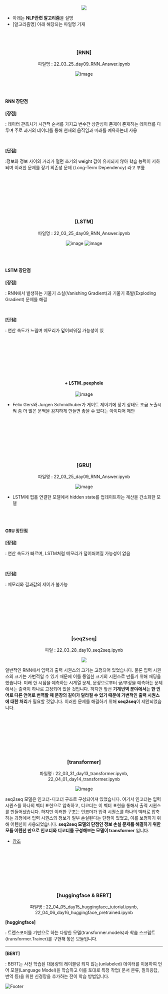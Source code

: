 <div align="center">
  
  <img src="https://capsule-render.vercel.app/api?type=waving&color=gradient&height=200&section=header&text=NLP&fontSize=50" />
  
</div>

- 아래는 **NLP관련 알고리즘**을 설명
- [알고리즘명] 아래 해당되는 파일명 기재

<br/><br/>

<div align="center">
  
  ### [RNN]
  
  파일명 : 22_03_25_day09_RNN_Answer.ipynb
  
  ![image](https://user-images.githubusercontent.com/37567501/174435532-015c35c4-e4e3-4c8e-90aa-1ede117e101b.png)
  
</div>

  <br/><br/>
  
  #### RNN 장단점
  
  **[장점]**
  
  : 데이터 관측치가 시간적 순서를 가지고 변수간 상관성이 존재이 존재하는 데이터를 다루며 주로 과거의 데이터를 통해 현재의 움직임과 미래를 예윽하는데 사용
  
  <br/>
  
  **[단점]**
  
  :정보와 정보 사이의 거리가 멀면 초기의 weight 값이 유지되지 않아 학습 능력이 저하되며 이러한 문제를 장기 의존성 문제 (Long-Term Dependency) 라고 부름
  
  <br/><br/>
  ---
  <br/><br/>

<div align="center">
  
  ### [LSTM]
  
  파일명 : 22_03_25_day09_RNN_Answer.ipynb
  
  ![image](https://user-images.githubusercontent.com/37567501/174436482-bdde3a14-54bb-4a96-863d-05b2591fe8f8.png)
  ![image](https://user-images.githubusercontent.com/37567501/174436360-7c10e338-4c71-4135-af90-daaa3197f59b.png)

</div>

  <br/><br/>
  
  #### LSTM 장단점
  
  **[장점]**
  
  : RNN에서 발생하는 기울기 소실(Vanishing Gradient)과 기울기 폭발(Exploding Gradient) 문제를 해결
  
  <br/>
  
  **[단점]**
  
  : 연산 속도가 느림며 메모리가 덮어씌워질 가능성이 있
  
  <br/><br/>
  ---
  <br/><br/>
  
<div align="center">
  
  #### + LSTM_peephole
  
  ![image](https://user-images.githubusercontent.com/37567501/174436764-cfc33413-3936-47a0-9844-4e30cac5c448.png)
  
</div>

  - Felix Gers와 Jurgen Schmidhuber가 게이트 제어기에 장기 상태도 조금 노출시켜 좀 더 많은 문맥을 감지하게 만들면 좋을 수 있다는 아이디어 제안


  <br/><br/>
  ---
  <br/><br/>
  
  
<div align="center">
  
  ### [GRU]
  
  파일명 : 22_03_25_day09_RNN_Answer.ipynb
  
  ![image](https://user-images.githubusercontent.com/37567501/174436580-a76e8428-4bde-45e4-aee9-4c5ea732002c.png)
  
</div>

  - LSTM에 핍홀 연결한 모델에서 hidden state를 업데이트하는 계산을 간소화한 모델
  


  <br/><br/>
  
  #### GRU 장단점
  
  **[장점]**
  
  : 연산 속도가 빠르며, LSTM처럼 메모리가 덮어씌여질 가능성이 없음
  
  <br/>
  
  **[단점]**
  
  : 메모리와 결과값의 제어가 불가능
  
  
  <br/><br/>
  ---
  <br/><br/>
  
<div align="center">  
  
  ### [seq2seq]
  
  파일 : 22_03_28_day10_seq2seq.ipynb
  
  ![](https://aiffelstaticprd.blob.core.windows.net/media/images/GN-4-L-7.max-800x600.jpg)
  
</div>

  일반적인 RNN에서 입력과 출력 시퀀스의 크기는 고정되어 있었습니다. 물론 입력 시퀀스의 크기는 가변적일 수 있기 때문에 이를 동일한 크기의 시퀀스로 만들기 위해 패딩을 했습니다.  미래 한 시점을 예측하는 시계열 문제, 문장으로부터 긍/부정을 예측하는 문제에서는 출력이 하나로 고정되어 있을 것입니다. 
  하지만 앞선 **기계번역 분야에서는 한 언어로 다른 언어로 번역할 때 문장의 길이가 달라질 수 있기 때문에 가변적인 출력 시퀀스에 대한 처리**가 필요할 것입니다.
  이러한 문제를 해결하기 위해 **seq2seq**이 제안되었습니다.

  <br/><br/>
  ---
  <br/><br/>
  
<div align="center"> 
  
  ### [transformer]
  
  파일명 : 22_03_31_day13_transformer.ipynb, 22_04_01_day14_transformer.ipynb
  
  ![image](https://user-images.githubusercontent.com/37567501/174438067-e61938ec-2404-43dc-9af9-891b21efa787.png)
  
</div>

  seq2seq 모델은 인코더-디코더 구조로 구성되어져 있었습니다. 여기서 인코더는 입력 시퀀스를 하나의 벡터 표현으로 압축하고, 디코더는 이 벡터 표현을 통해서 출력 시퀀스를 만들어냈습니다. 하지만 이러한 구조는 인코더가 입력 시퀀스를 하나의 벡터로 압축하는 과정에서 입력 시퀀스의 정보가 일부 손실된다는 단점이 있었고, 이를 보정하기 위해 어텐션이 사용되었습니다.
  **seq2seq 모델의 단점인 정보 손실 문제를 해결하기 위한 모듈 어텐션 만으로 인코더와 디코더를 구성해보는 모델이 transformer** 입니다.
  
  - [참조](https://wikidocs.net/31379)
  
  <br/><br/>
  ---
  <br/><br/>
  
<div align="center"> 
  
  ### [huggingface & BERT]
  
  파일명 : 22_04_05_day15_huggingface_tutorial.ipynb, 22_04_06_day16_huggingface_pretrained.ipynb
  
</div>
  
  **[huggingface]**
  
  : 트랜스포머를 기반으로 하는 다양한 모델(transformer.models)과 학습 스크립트(transformer.Trainer)를 구현해 놓은 모듈입니다.
  
  ---
  
  **[BERT]**
  
  : BERT는 사전 학습된 대용량의 레이블링 되지 않는(unlabeled) 데이터를 이용하여 언어 모델(Language Model)을 학습하고 이를 토대로 특정 작업( 문서 분류, 질의응답, 번역 등)을 위한 신경망을 추가하는 전이 학습 방법입니다.
  
![Footer](https://capsule-render.vercel.app/api?type=waving&color=gradient&height=200&section=footer)

